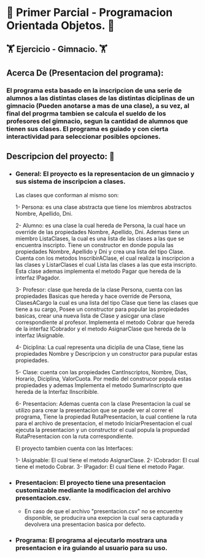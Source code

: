 # 🚀 Primer Parcial - Programacion Orientada Objetos. 🚀

## 🏋️ Ejercicio - Gimnacio. 🏋️

## Acerca De (Presentacion del programa): 

### El programa esta basado en la inscripcion de una serie de alumnos a las distintas clases de las distintas diciplinas de un gimnacio (Pueden anotarse a mas de una clase), a su vez, al final del progrma tambien se calcula el sueldo de los profesores del gimnacio, segun la cantidad de alumnos que tienen sus clases. El programa es guiado y con cierta interactividad para seleccionar posibles opciones.

## Descripcion del proyecto: 📓

*   ###  General: El proyecto es la representacion de un gimnacio y sus sistema de inscripcion a clases.
    Las clases que conforman al mismo son:

    1-  Persona: es una clase abstracta que tiene los miembros abstractos Nombre, Apellido, Dni.

    2-  Alumno: es una clase la cual hereda de Persona, la cual hace un override de las propiedades Nombre, Apellido, Dni. Ademas tiene un miembro ListaClases, la cual es una lista de las clases a las que se encuentra inscripto. 
    Tiene un constructor en donde popula las propiedades Nombre, Apellido y Dni y crea una lista del tipo Clase.
    Cuenta con los metodos InscribirAClase, el cual realiza la inscripcion a las clases y ListarClases el cual Lista las clases a las que esta inscripto.
    Esta clase ademas implementa el metodo Pagar que hereda de la interfaz IPagador.

    3-  Profesor: clase que hereda de la clase Persona, cuenta con las propiedades Basicas que hereda y hace override de Persona, ClasesACargo la cual es una lista del tipo Clase que tiene las clases que tiene a su cargo, Posee un constructor para popular las propiedades basicas, crear una nueva lista de Clase y asicgar una clase correspondiente al profesor.
    Implementa el metodo Cobrar que hereda de la interfaz ICobrador y el metodo AsignarClase que hereda de la interfaz IAsignable.

    4-  Diciplina: La cual representa una diciplia de una Clase, tiene las propiedades Nombre y Descripcion y un constructor para pupular estas propiedades.

    5-  Clase: cuenta con las propiedades CantInscriptos, Nombre, Dias, Horario, Diciplina, ValorCuota. Por medio del construcor popula estas propiedades y ademas Implementa el metodo SumarInscripto que hereda de la Interfaz IInscribible.

    6-  Presentacion: Ademas cuenta con la clase Presentacion la cual se utilizo para crear la presentacion que se puede ver al correr el programa, Tiene la propiedad RutaPresentacion, la cual contiene la ruta para el archivo de presentacion, el metodo IniciarPresentacion el cual ejecuta la presentacion y un constructor el cual popula la propuedad RutaPresentacion con la ruta correspondiente.

    El proyecto tambien cuenta con las Interfaces:

    1-  IAsignable: El cual tiene el metodo AsignarClase.
    2-  ICobrador: El cual tiene el metodo Cobrar.
    3-  IPagador: El cual tiene el metodo Pagar.

*   ### Presentacion: El proyecto tiene una presentacion customizable mediante la modificacion del archivo presentacion.csv.

    *   En caso de que el archivo "presentacion.csv" no se encuentre disponible, se producira una exepcion la cual sera capturada y devolvera una presentacion basica por defecto.

*   ### Programa: El programa al ejecutarlo mostrara una presentacion e ira guiando al usuario para su uso.

